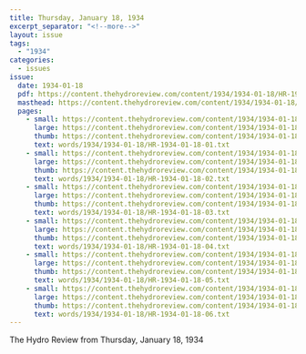 ```yaml
---
title: Thursday, January 18, 1934
excerpt_separator: "<!--more-->"
layout: issue
tags:
  - "1934"
categories:
  - issues
issue:
  date: 1934-01-18
  pdf: https://content.thehydroreview.com/content/1934/1934-01-18/HR-1934-01-18.pdf
  masthead: https://content.thehydroreview.com/content/1934/1934-01-18/masthead/HR-1934-01-18.jpg
  pages:
    - small: https://content.thehydroreview.com/content/1934/1934-01-18/small/HR-1934-01-18-01.jpg
      large: https://content.thehydroreview.com/content/1934/1934-01-18/large/HR-1934-01-18-01.jpg
      thumb: https://content.thehydroreview.com/content/1934/1934-01-18/thumbnails/HR-1934-01-18-01.jpg
      text: words/1934/1934-01-18/HR-1934-01-18-01.txt
    - small: https://content.thehydroreview.com/content/1934/1934-01-18/small/HR-1934-01-18-02.jpg
      large: https://content.thehydroreview.com/content/1934/1934-01-18/large/HR-1934-01-18-02.jpg
      thumb: https://content.thehydroreview.com/content/1934/1934-01-18/thumbnails/HR-1934-01-18-02.jpg
      text: words/1934/1934-01-18/HR-1934-01-18-02.txt
    - small: https://content.thehydroreview.com/content/1934/1934-01-18/small/HR-1934-01-18-03.jpg
      large: https://content.thehydroreview.com/content/1934/1934-01-18/large/HR-1934-01-18-03.jpg
      thumb: https://content.thehydroreview.com/content/1934/1934-01-18/thumbnails/HR-1934-01-18-03.jpg
      text: words/1934/1934-01-18/HR-1934-01-18-03.txt
    - small: https://content.thehydroreview.com/content/1934/1934-01-18/small/HR-1934-01-18-04.jpg
      large: https://content.thehydroreview.com/content/1934/1934-01-18/large/HR-1934-01-18-04.jpg
      thumb: https://content.thehydroreview.com/content/1934/1934-01-18/thumbnails/HR-1934-01-18-04.jpg
      text: words/1934/1934-01-18/HR-1934-01-18-04.txt
    - small: https://content.thehydroreview.com/content/1934/1934-01-18/small/HR-1934-01-18-05.jpg
      large: https://content.thehydroreview.com/content/1934/1934-01-18/large/HR-1934-01-18-05.jpg
      thumb: https://content.thehydroreview.com/content/1934/1934-01-18/thumbnails/HR-1934-01-18-05.jpg
      text: words/1934/1934-01-18/HR-1934-01-18-05.txt
    - small: https://content.thehydroreview.com/content/1934/1934-01-18/small/HR-1934-01-18-06.jpg
      large: https://content.thehydroreview.com/content/1934/1934-01-18/large/HR-1934-01-18-06.jpg
      thumb: https://content.thehydroreview.com/content/1934/1934-01-18/thumbnails/HR-1934-01-18-06.jpg
      text: words/1934/1934-01-18/HR-1934-01-18-06.txt
---
```


The Hydro Review from Thursday, January 18, 1934

<!--more-->

